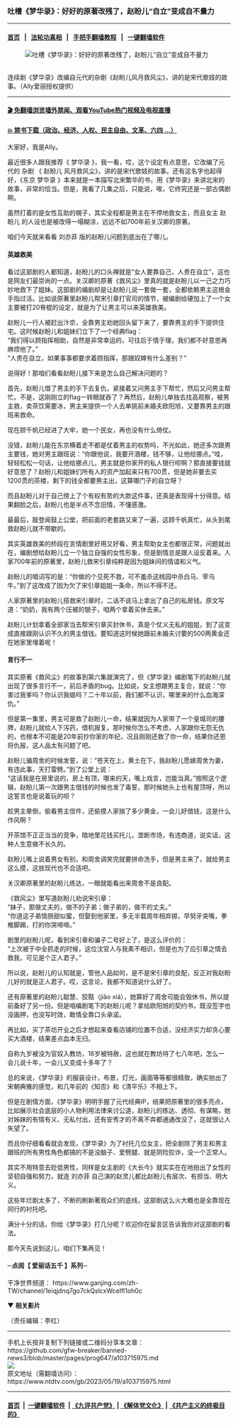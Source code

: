 ### 吐槽《梦华录》：好好的原著改残了，赵盼儿“自立”变成自不量力
------------------------

#### [首页](https://github.com/gfw-breaker/banned-news3/blob/master/README.md) &nbsp;&nbsp;|&nbsp;&nbsp; [法轮功真相](https://github.com/begood0513/basic/blob/master/README.md)  &nbsp;&nbsp;|&nbsp;&nbsp; [手把手翻墙教程](https://github.com/gfw-breaker/guides/wiki)  &nbsp;&nbsp;|&nbsp;&nbsp; [一键翻墙软件](https://github.com/gfw-breaker/nogfw/blob/master/README.md)  



<div><div class="featured_image">
 <figure>
  <img alt="吐槽《梦华录》：好好的原著改残了，赵盼儿“自立”变成自不量力" src="https://i.ntdtv.com/assets/uploads/2023/05/id103715980-fd970272923e2759e99780af42191bf6-600x400-800x450.jpg"/>
 </figure><br/>
 <span class="caption">
  连续剧《梦华录》改编自元代的杂剧《赵盼儿风月救风尘》，讲的是宋代歌妓的故事。（Ally爱丽授权提供）
 </span>
</div>
</div><hr/>

#### [ 🎬  免翻墙浏览墙外禁闻、观看YouTube热门视频及电视直播](https://github.com/gfw-breaker/HelloWorld)

#### [ 💥  禁书下载（政治、经济、人权、民主自由、文革、六四 ...）](https://github.com/gfw-breaker/books/blob/master/README.md)

<div><div class="post_content" itemprop="articleBody">
 <p>
  大家好，我是Ally。
 </p>
 <p>
  最近很多人跟我推荐《
  <ok href="https://www.ntdtv.com/gb/梦华录.htm">
   梦华录
  </ok>
  》，我一看，哎，这个设定有点意思，它改编了元代的
  <ok href="https://www.ntdtv.com/gb/杂剧.htm">
   杂剧
  </ok>
  《
  <ok href="https://www.ntdtv.com/gb/赵盼儿.htm">
   赵盼儿
  </ok>
  风月救风尘》，讲的是宋代歌妓的故事。还有这名字也起得好，《东京
  <ok href="https://www.ntdtv.com/gb/梦华录.htm">
   梦华录
  </ok>
  》本来就是一本描写北宋繁华的书，用《梦华录》来讲北宋的故事，非常的恰当。但是，我看了几集之后，只能说，唉，它终究还是一部古偶剧啊。
 </p>
 <p>
  虽然打着的是女性互助的幌子，其实全程都是男主在不停地救女主，而且女主
  <ok href="https://www.ntdtv.com/gb/赵盼儿.htm">
   赵盼儿
  </ok>
  的人设也是被改得一塌糊涂，远远不如700年前关汉卿的原著。
 </p>
 <p>
  咱们今天就来看看
  <ok href="https://www.ntdtv.com/gb/刘亦菲.htm">
   刘亦菲
  </ok>
  版的赵盼儿问题到底出在了哪儿。
 </p>
 <h4>
  英雄救美
 </h4>
 <p>
  看过这部剧的人都知道，赵盼儿的口头禅就是“女人要靠自己，人贵在自立”，这也是网友们最崇尚的一点。关汉卿的原著《救风尘》里真的就是赵盼儿以一己之力巧妙地救下了姐妹。这部剧的编剧却是让赵盼儿说一套做一套，全都依赖男主这根金手指过活。比如说原著里赵盼儿帮宋引章打官司的情节，被编剧给硬加上了一个女主要被打20脊棍的设定，就是为了让男主可以来英雄救美。
 </p>
 <p>
  赵盼儿一行人被赶出汴京，全靠男主劝她回头留下来了，要靠男主的手下提供住宅。这时候赵盼儿和姐妹们立下了一个经典flag：
  <br/>
  “我们得以顾指挥相助，自然是非常幸运的，可往后于情于理，我们都不好意思再麻烦他了。”
  <br/>
  “人贵在自立，如果事事都要求着顾指挥，那跟奴婢有什么差别？”
 </p>
 <p>
  说得好！那咱们看看赵盼儿接下来是怎么自己解决问题的？
 </p>
 <p>
  首先，赵盼儿借了男主的手下去复仇，紧接着又问男主手下帮忙，然后又问男主帮忙。不是，这刚刚立的flag一转眼就吞了？再然后，赵盼儿单独去找高观察，被男主救，卖茶饮需要冰，男主来提供一个人去单挑前未婚夫欧阳旭，又要靠男主的跟班来救命。
 </p>
 <p>
  现在顾千帆已经进了大牢，她一个民女，再也没有什么倚仗。
 </p>
 <p>
  没错，赵盼儿能在东京横着走不都是仗着男主的权势吗，不光如此，她还多次跟男主要钱，她对男主跟班说：“你跟他说，我要开酒楼，钱不够，让他给挪点。”哇，轻轻松松一句话，让他给挪点儿，男主就是你家开的私人银行呗啊？那直接要钱就好意思了？赵盼儿和姐妹们所有人的资产加起来只有700贯，但是她非要去买1200贯的茶楼，剩下的钱全都要男主出，这算哪门子的自立呀？
 </p>
 <p>
  而且赵盼儿对于自己傍上了个有权有势的大款这件事，还真是表现得十分得意。结果翻脸之后，赵盼儿也是半点不念旧情，不懂感激。
 </p>
 <p>
  最最后，敲登闻鼓上公堂，把前面的老套路又来了一遍，这顾千帆真忙，从头到尾救赵盼儿就不带歇的。
 </p>
 <p>
  其实英雄救美的桥段在言情剧里好用又好看，男主帮助女主也都很正常，问题就出在，编剧想给赵盼儿立一个独立自强的女性形象，但是剧情总是跟人设反着来。人家700年前的原著里，赵盼儿救宋引章纯粹是因为姐妹间的情谊和义气。
 </p>
 <p>
  赵盼儿的唱词写的是：“你做的个见死不救，可不羞杀这桃园中杀白马、宰乌牛。”到了这改成了因为欠了宋引章姐姐一条命，所以不得不还。
 </p>
 <p>
  人家原著里的赵盼儿搭救宋引章时，二话不说马上拿出了自己的私房钱。原文写道：“奶奶，我有两个压被的银子，咱两个拿着买休去来。”
 </p>
 <p>
  赵盼儿计划拿着全部家当去帮宋引章买封休书，真是个仗义无私的姐姐，到了这变成直接跟刚认识不久的男主借钱。要知道这时候她跟前未婚夫讨要的500两黄金还在她家里埋着呢！
 </p>
 <h4>
  言行不一
 </h4>
 <p>
  其实原著《救风尘》的故事到第六集就演完了，但《梦华录》编剧笔下的赵盼儿就出现了很多言行不一，前后矛盾的bug。比如说，女主想跟男主复合，就说：“你害过我爹吗？你认识我娘吗？二十年以前，我们都不认识，哪里来的什么血海深仇。”
 </p>
 <p>
  但是第一集里，男主可是救了赵盼儿一命，结果就因为人家带了一个皇城司的腰牌，赵盼儿就给人下泻药，借机报复。那时候你怎么不考虑，人家跟你无怨无仇的，也根本不可能是20年前抄你家的年纪，况且刚刚还救了你一命，结果你还恩将仇报，这人品太有问题了吧。
 </p>
 <p>
  赵盼儿骗周舍的时候发誓，说：“苍天在上，黄土在下，我赵盼儿愿嫁周舍为妻，有违此事，天打雷劈。”到了公堂上说：
  <br/>
  “这话我是在房里说的，房上有顶，哪来的天，嘴上戏言，岂能当真。”按照这个逻辑，赵盼儿第一次跟男主借钱的时候也发了毒誓，那时候她头上也有屋顶呀，所以这誓言也是说着玩的呗？
 </p>
 <p>
  趁男主晕倒，偷看男主信件，还偷摸人家揣了多少黄金，一会儿好借钱，这是什么作风啊？
 </p>
 <p>
  开茶馆不正正当当的竞争，暗地里花钱买托儿，垄断市场，有违商道，说实话，这种人生意做不长久的。
 </p>
 <p>
  赵盼儿嘴上说着男女有别，和周舍调笑完就要拼命洗手，但是男主来了，就给男主这么摸，这放现代也不合适吧。
 </p>
 <p>
  关汉卿原著里的赵盼儿练达，一眼就能看出来周舍不是良配。
 </p>
 <p>
  《救风尘》里写道赵盼儿劝说宋引章：
  <br/>
  “妹子，那做丈夫的，做不的子弟；做子弟的，做不的丈夫。”
  <br/>
  “你道这子弟情肠甜似蜜，但娶到他家里，多无半载周年相弃掷，早努牙突嘴，拳椎脚踢，打的你哭啼啼。”
 </p>
 <p>
  剧里的赵盼儿呢，看到宋引章和骗子二号好上了，是这么评价的：
  <br/>
  “上次被于中全抓走的时候，这位沈官人与我素不相识，但是也为了应引章之情去救我，可见是个正人君子。”
 </p>
 <p>
  所以说，赵盼儿的认知就是，管他人品如何，是不是宋引章的良配，反正对我赵盼儿好的就是正人君子。哎，这言论，我都不知道说什么好了。
 </p>
 <p>
  还有原著里的赵盼儿聪慧、狡黠（jiǎo xiá），她算好了周舍可能会毁休书，所以提前备好了另一份。但是咱编剧笔下的赵盼儿呢？拿给欧阳旭的契约书，既没签字也没画押，也没写时效，敢情全靠口头承诺。
 </p>
 <p>
  再比如，买了茶坊开业之后才想起来查看店铺的位置不合适，没经济实力却贪心要买大酒楼，结果差点血本无归。
 </p>
 <p>
  自称九岁被没为官奴入教坊，16岁被特赦，这也就在教坊待了七八年吧，怎么一会儿说十年，一会儿又变成十多年了？
 </p>
 <p>
  总的来说，《梦华录》的服装设计，布景，灯光，画面等等都很精致，确实拍出了宋朝典雅的感觉，和几年前的《知否》和《清平乐》不相上下。
 </p>
 <p>
  但是在剧情方面，《梦华录》明明手握了元代经典IP，结果把原著里的很多亮点，比如展示社会底层的小人物利用法律来讨公道，赵盼儿的练达、透彻、有谋略，她对姊妹的有情有义、无私付出，还有安秀才的不离不弃都通通改没了，这就很让人失望了。
 </p>
 <p>
  而且你仔细看看就会发现，《梦华录》为了衬托几位女主，把全剧除了男主和男主跟班的所有男性角色都搞的不是没脑子、爱劈腿、就是阴险狡诈，没一个正常人。
 </p>
 <p>
  其实不用特意去贬低男性，同样是女主剧的《大长今》就实实在在地拍出了女性的坚韧自强和努力，就连
  <ok href="https://www.ntdtv.com/gb/刘亦菲.htm">
   刘亦菲
  </ok>
  自己演的赵灵儿都比赵盼儿有层次、有担当、明大义。
 </p>
 <p>
  这些年烂剧太多了，不断的刷新著观众们的底线，这部剧这么火大概也是全靠现在同行的衬托吧。
 </p>
 <p>
  满分十分的话，你给《梦华录》打几分呢？欢迎你在留言区告诉我你对这部剧的看法。
 </p>
 <p>
  那今天先说到这儿，咱们下集再见！
 </p>
 <h4>
  ─点阅【
  <ok href="https://www.ntdtv.com/gb/爱丽话五千.htm">
   爱丽话五千
  </ok>
  】系列─
 </h4>
 <p>
  干净世界频道：
  <ok href="https://www.ganjing.com/zh-TW/channel/1eiqjdnq7go7ckQslcxWceIfl1oh0c">
   https://www.ganjing.com/zh-TW/channel/1eiqjdnq7go7ckQslcxWceIfl1oh0c
  </ok>
 </p>
 <p>
  ▼
  <strong>
   相关影片
  </strong>
 </p>
 <p>
 </p>
 <p>
  <p>
   （责任编辑：李红）
  </p>
  <div class="single_ad">
  </div>
 </p>
</div>
</div>
<hr/>
手机上长按并复制下列链接或二维码分享本文章：<br/>
https://github.com/gfw-breaker/banned-news3/blob/master/pages/prog647/a103715975.md <br/>
<a href='https://github.com/gfw-breaker/banned-news3/blob/master/pages/prog647/a103715975.md'><img src='https://github.com/gfw-breaker/banned-news3/blob/master/pages/prog647/a103715975.md.png'/></a> <br/>
原文地址（需翻墙访问）：https://www.ntdtv.com/gb/2023/05/19/a103715975.html


------------------------
#### [首页](https://github.com/gfw-breaker/banned-news3/blob/master/README.md) &nbsp;|&nbsp; [一键翻墙软件](https://github.com/gfw-breaker/nogfw/blob/master/README.md) &nbsp;| [《九评共产党》](https://github.com/gfw-breaker/9ping.md/blob/master/README.md#九评之一评共产党是什么) | [《解体党文化》](https://github.com/gfw-breaker/jtdwh.md/blob/master/README.md) | [《共产主义的终极目的》](https://github.com/gfw-breaker/gczydzjmd.md/blob/master/README.md)


<img src='http://gfw-breaker.win/banned-news3/pages/prog647/a103715975.md' width='0px' height='0px'/>